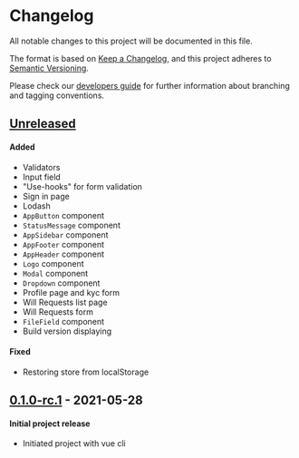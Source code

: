 # Changelog
All notable changes to this project will be documented in this file.

The format is based on [Keep a Changelog](https://keepachangelog.com/en/1.0.0/),
and this project adheres to [Semantic Versioning](https://semver.org/spec/v2.0.0.html).

Please check our [developers guide](https://gitlab.com/tokend/developers-guide)
for further information about branching and tagging conventions.

## [Unreleased]
#### Added
- Validators
- Input field
- "Use-hooks" for form validation
- Sign in page
- Lodash
- `AppButton` component
- `StatusMessage` component
- `AppSidebar` component
- `AppFooter` component
- `AppHeader` component
- `Logo` component
- `Modal` component
- `Dropdown` component
- Profile page and kyc form
- Will Requests list page
- Will Requests form
- `FileField` component
- Build version displaying
#### Fixed
- Restoring store from localStorage

## [0.1.0-rc.1] - 2021-05-28
#### Initial project release
- Initiated project with vue cli

[Unreleased]: https://gitlab.com/napalmpapalam/web-client-liv/compare/0.1.0-rc.1...main
[0.1.0-rc.1]: https://gitlab.com/napalmpapalam/web-client-liv/tags/0.1.0-rc.1